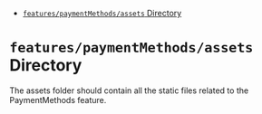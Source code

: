 <!-- START doctoc generated TOC please keep comment here to allow auto update -->
<!-- DON'T EDIT THIS SECTION, INSTEAD RE-RUN doctoc TO UPDATE -->

- [`features/paymentMethods/assets` Directory](#featurespaymentmethodsassets-directory)

<!-- END doctoc generated TOC please keep comment here to allow auto update -->

# `features/paymentMethods/assets` Directory

The assets folder should contain all the static files related to the PaymentMethods feature.
